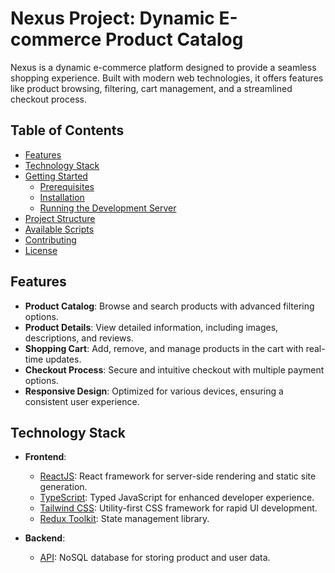 # Nexus Project: Dynamic E-commerce Product Catalog

Nexus is a dynamic e-commerce platform designed to provide a seamless shopping experience. Built with modern web technologies, it offers features like product browsing, filtering, cart management, and a streamlined checkout process.

## Table of Contents

- [Features](#features)
- [Technology Stack](#technology-stack)
- [Getting Started](#getting-started)
  - [Prerequisites](#prerequisites)
  - [Installation](#installation)
  - [Running the Development Server](#running-the-development-server)
- [Project Structure](#project-structure)
- [Available Scripts](#available-scripts)
- [Contributing](#contributing)
- [License](#license)

## Features

- **Product Catalog**: Browse and search products with advanced filtering options.
- **Product Details**: View detailed information, including images, descriptions, and reviews.
- **Shopping Cart**: Add, remove, and manage products in the cart with real-time updates.
- **Checkout Process**: Secure and intuitive checkout with multiple payment options.
- **Responsive Design**: Optimized for various devices, ensuring a consistent user experience.

## Technology Stack

- **Frontend**:
  - [ReactJS](https://nextjs.org/): React framework for server-side rendering and static site generation.
  - [TypeScript](https://www.typescriptlang.org/): Typed JavaScript for enhanced developer experience.
  - [Tailwind CSS](https://tailwindcss.com/): Utility-first CSS framework for rapid UI development.
  - [Redux Toolkit](https://redux-toolkit.js.org/): State management library.

- **Backend**:
  - [API](https://github.com/Abdelrhman-Amro/E-Commerce): NoSQL database for storing product and user data.

